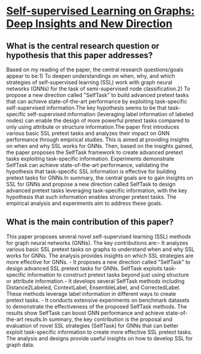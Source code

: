 # [Self-supervised Learning on Graphs: Deep Insights and New Direction](https://arxiv.org/abs/2006.10141)

## What is the central research question or hypothesis that this paper addresses?

Based on my reading of the paper, the central research questions/goals appear to be:1) To deepen understandings on when, why, and which strategies of self-supervised learning (SSL) work with graph neural networks (GNNs) for the task of semi-supervised node classification.2) To propose a new direction called "SelfTask" to build advanced pretext tasks that can achieve state-of-the-art performance by exploiting task-specific self-supervised information.The key hypothesis seems to be that task-specific self-supervised information (leveraging label information of labeled nodes) can enable the design of more powerful pretext tasks compared to only using attribute or structure information.The paper first introduces various basic SSL pretext tasks and analyzes their impact on GNN performance through empirical studies. This is aimed at providing insights on when and why SSL works for GNNs. Then, based on the insights gained, the paper proposes the SelfTask framework to create advanced pretext tasks exploiting task-specific information. Experiments demonstrate SelfTask can achieve state-of-the-art performance, validating the hypothesis that task-specific SSL information is effective for building pretext tasks for GNNs.In summary, the central goals are to gain insights on SSL for GNNs and propose a new direction called SelfTask to design advanced pretext tasks leveraging task-specific information, with the key hypothesis that such information enables stronger pretext tasks. The empirical analysis and experiments aim to address these goals.


## What is the main contribution of this paper?

This paper proposes several novel self-supervised learning (SSL) methods for graph neural networks (GNNs). The key contributions are:- It analyzes various basic SSL pretext tasks on graphs to understand when and why SSL works for GNNs. The analysis provides insights on which SSL strategies are more effective for GNNs. - It proposes a new direction called "SelfTask" to design advanced SSL pretext tasks for GNNs. SelfTask exploits task-specific information to construct pretext tasks beyond just using structure or attribute information.- It develops several SelfTask methods including Distance2Labeled, ContextLabel, EnsembleLabel, and CorrectedLabel. These methods leverage label information in different ways to create pretext tasks.  - It conducts extensive experiments on benchmark datasets to demonstrate the effectiveness of the proposed SelfTask methods. The results show SelfTask can boost GNN performance and achieve state-of-the-art results.In summary, the key contribution is the proposal and evaluation of novel SSL strategies (SelfTask) for GNNs that can better exploit task-specific information to create more effective SSL pretext tasks. The analysis and designs provide useful insights on how to develop SSL for graph data.

